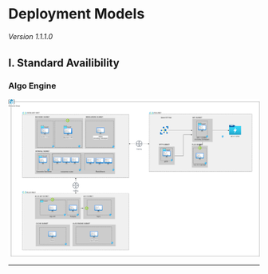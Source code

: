 # Deployment Models

###### Version 1.1.1.0

## I. Standard Availibility

### Algo Engine

![sa_dataconnect](imgs/Paas-Archi-Offer3-Infra-minimum.png "")

---
